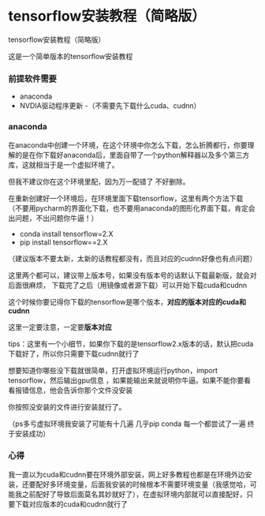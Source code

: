 # tensorflow安装教程（简略版）
tensorflow安装教程（简略版）

这是一个简单版本的tensorflow安装教程


### 前提软件需要

- anaconda
- NVDIA驱动程序更新
-（不需要先下载什么cuda、cudnn）


### anaconda

在anaconda中创建一个环境，在这个环境中你怎么下载，怎么折腾都行，你要理解的是在你下载好anaconda后，里面自带了一个python解释器以及多个第三方库，这就相当于是一个虚拟环境了。

但我不建议你在这个环境里配，因为万一配错了 不好删除。

在重新创建好一个环境后，在环境里面下载tensorflow，这里有两个方法下载（不要用pycharm的界面化下载，也不要用anaconda的图形化界面下载，肯定会出问题，不出问题你牛逼！）

- conda install tensorflow=2.X
- pip install tensorflow==2.X

（建议版本不要太新，太新的话教程都没有，而且对应的cudnn好像也有点问题）

这里两个都可以，建议带上版本号，如果没有版本号的话默认下载最新版，就会对后面很麻烦，
下载完了之后（用镜像或者源下载）可以开始下载cuda和cudnn

这个时候你要记得你下载的tensorflow是哪个版本，**对应的版本对应的cuda和cudnn**

这里一定要注意，一定要**版本对应**

tips：这里有一个小细节，如果你下载的是tensorflow2.x版本的话，默认把cuda下载好了，所以你只需要下载cudnn就行了


想要知道你哪些没下载就很简单，打开虚拟环境运行python，import tensorflow，然后输出gpu信息 ，如果能输出来就说明你牛逼。如果不能你要看看报错信息，他会告诉你那个文件没安装

你按照没安装的文件进行安装就行了。


（ps多亏虚拟环境我安装了可能有十几遍 几乎pip conda  每一个都尝试了一遍 终于安装成功）

### 心得

我一直以为cuda和cudnn要在环境外部安装，网上好多教程也都是在环境外边安装，还要配好多环境变量，后面我安装的时候根本不需要环境变量（我感觉哈，可能我之前配好了导致后面莫名其妙就好了），在虚拟环境内部就可以直接配好，只要下载对应版本的cuda和cudnn就行了
